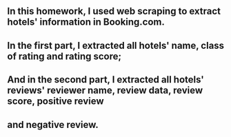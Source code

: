 ## In this homework, I used web scraping to extract hotels' information in Booking.com.
## In the first part, I extracted all hotels' name, class of rating and rating score;
## And in the second part, I extracted all hotels' reviews' reviewer name, review data, review score, positive review 
## and negative review.
